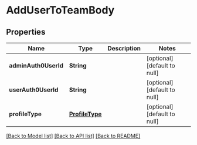 # AddUserToTeamBody
## Properties

| Name | Type | Description | Notes |
|------------ | ------------- | ------------- | -------------|
| **adminAuth0UserId** | **String** |  | [optional] [default to null] |
| **userAuth0UserId** | **String** |  | [optional] [default to null] |
| **profileType** | [**ProfileType**](ProfileType.md) |  | [optional] [default to null] |

[[Back to Model list]](../README.md#documentation-for-models) [[Back to API list]](../README.md#documentation-for-api-endpoints) [[Back to README]](../README.md)

